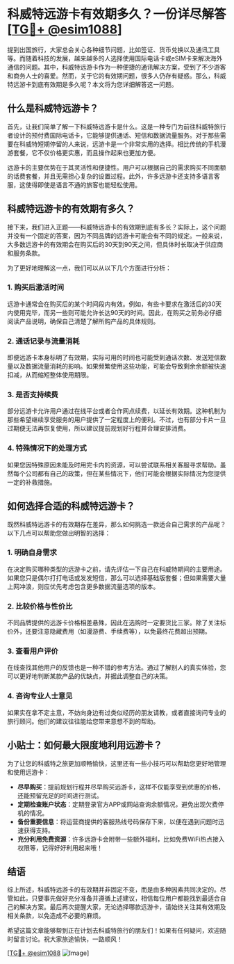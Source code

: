# 科威特远游卡有效期多久？一份详尽解答[[TG💪+ @esim1088](https://t.me/s/esim1088)]

提到出国旅行，大家总会关心各种细节问题，比如签证、货币兑换以及通讯工具等。而随着科技的发展，越来越多的人选择使用国际电话卡或eSIM卡来解决海外通信的问题。其中，科威特远游卡作为一种便捷的通讯解决方案，受到了不少游客和商务人士的喜爱。然而，关于它的有效期问题，很多人仍存有疑惑。那么，科威特远游卡到底有效期是多久呢？本文将为您详细解答这一问题。

## 什么是科威特远游卡？

首先，让我们简单了解一下科威特远游卡是什么。这是一种专门为前往科威特旅行者设计的预付费国际电话卡，它能够提供通话、短信和数据流量服务。对于那些需要在科威特短期停留的人来说，远游卡是一个非常实用的选择。相比传统的手机漫游套餐，它不仅价格更实惠，而且操作起来也更加方便。

远游卡的主要优势在于其灵活性和便捷性。用户可以根据自己的需求购买不同面额的话费套餐，并且无需担心复杂的设置过程。此外，许多远游卡还支持多语言客服，这使得即使是语言不通的旅客也能轻松使用。

## 科威特远游卡的有效期有多久？

接下来，我们进入正题——科威特远游卡的有效期到底有多长？实际上，这个问题并没有一个固定的答案，因为不同品牌的远游卡可能会有不同的规定。一般来说，大多数远游卡的有效期会在购买后的30天到90天之间，但具体时长取决于供应商和服务条款。

为了更好地理解这一点，我们可以从以下几个方面进行分析：

### 1. **购买后激活时间**
   远游卡通常会在购买后的某个时间段内有效。例如，有些卡要求在激活后的30天内使用完毕，而另一些则可能允许长达90天的时间。因此，在购买之前务必仔细阅读产品说明，确保自己清楚了解所购产品的具体规则。

### 2. **通话记录与流量消耗**
   即便远游卡本身标明了有效期，实际可用的时间也可能受到通话次数、发送短信数量以及数据流量消耗的影响。如果频繁使用这些功能，可能会导致剩余余额被快速扣减，从而缩短整体使用期限。

### 3. **是否支持续费**
   部分远游卡允许用户通过在线平台或者合作网点续费，以延长有效期。这种机制为那些希望继续享受服务的用户提供了一定程度上的便利。不过，也有部分卡片一旦过期便无法再恢复使用，所以建议提前规划好行程并合理安排消费。

### 4. **特殊情况下的处理方式**
   如果您因特殊原因未能及时用完卡内的资源，可以尝试联系相关客服寻求帮助。虽然每个公司都有自己的政策，但在某些情况下，他们可能会根据实际情况为您提供一定的补救措施。

## 如何选择合适的科威特远游卡？

既然科威特远游卡的有效期存在差异，那么如何挑选一款适合自己需求的产品呢？以下几点可以帮助您做出明智的选择：

### 1. **明确自身需求**
   在决定购买哪种类型的远游卡之前，请先评估一下自己在科威特期间的主要用途。如果您只是偶尔打打电话或发发短信，那么可以选择基础版套餐；但如果需要大量上网冲浪，则应优先考虑包含更多数据流量选项的版本。

### 2. **比较价格与性价比**
   不同品牌提供的远游卡价格相差悬殊，因此在选购时一定要货比三家。除了关注标价外，还要注意隐藏费用（如漫游费、手续费等），以免最终花费超出预期。

### 3. **查看用户评价**
   在线查找其他用户的反馈也是一种不错的参考方法。通过了解别人的真实体验，您可以更好地判断某款产品的优缺点，并据此调整自己的决策。

### 4. **咨询专业人士意见**
   如果实在拿不定主意，不妨向身边有过类似经历的朋友请教，或者直接询问专业的旅行顾问。他们的建议往往能给您带来意想不到的帮助。

## 小贴士：如何最大限度地利用远游卡？

为了让您的科威特之旅更加顺畅愉快，这里还有一些小技巧可以帮助您更好地管理和使用远游卡：

- **尽早购买**：提前规划行程并尽早购买远游卡，这样不仅能享受到优惠的价格，还能预留充足的时间进行测试。
- **定期检查账户状态**：定期登录官方APP或网站查询余额情况，避免出现欠费停机的情况。
- **备份重要信息**：将运营商提供的客服热线号码保存下来，以便在遇到问题时迅速获得支持。
- **充分利用免费资源**：许多远游卡会附带一些额外福利，比如免费WiFi热点接入权限等，记得好好利用起来哦！

## 结语

综上所述，科威特远游卡的有效期并非固定不变，而是由多种因素共同决定的。尽管如此，只要事先做好充分准备并遵循上述建议，相信每位用户都能找到最适合自己的解决方案。最后再次提醒大家，无论选择哪款远游卡，请始终关注其有效期及相关条款，以免造成不必要的麻烦。

希望这篇文章能够帮到正在计划去科威特旅行的朋友们！如果有任何疑问，欢迎随时留言讨论。祝大家旅途愉快，一路顺风！

[[TG💪+ @esim1088](https://t.me/s/esim1088) ![Image](https://i.postimg.cc/4NQfJmqS/Snipaste-2025-05-13-00-14-12.png)]